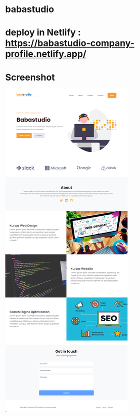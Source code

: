 # babastudio
# deploy in Netlify : https://babastudio-company-profile.netlify.app/


# Screenshot
<img src="assets/img/babastudio.png" class="w-100" alt="img">
